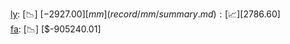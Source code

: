 [ly](record/ly/summary.md): [📉] [$-2927.00]  
[mm](record/mm/summary.md): [📈] [$2786.60]  
[fa](record/fa/summary.md): [📉] [$-905240.01]  

